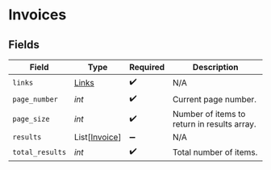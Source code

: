 # Invoices


## Fields

| Field                                           | Type                                            | Required                                        | Description                                     |
| ----------------------------------------------- | ----------------------------------------------- | ----------------------------------------------- | ----------------------------------------------- |
| `links`                                         | [Links](../../models/shared/links.md)           | :heavy_check_mark:                              | N/A                                             |
| `page_number`                                   | *int*                                           | :heavy_check_mark:                              | Current page number.                            |
| `page_size`                                     | *int*                                           | :heavy_check_mark:                              | Number of items to return in results array.     |
| `results`                                       | List[[Invoice](../../models/shared/invoice.md)] | :heavy_minus_sign:                              | N/A                                             |
| `total_results`                                 | *int*                                           | :heavy_check_mark:                              | Total number of items.                          |